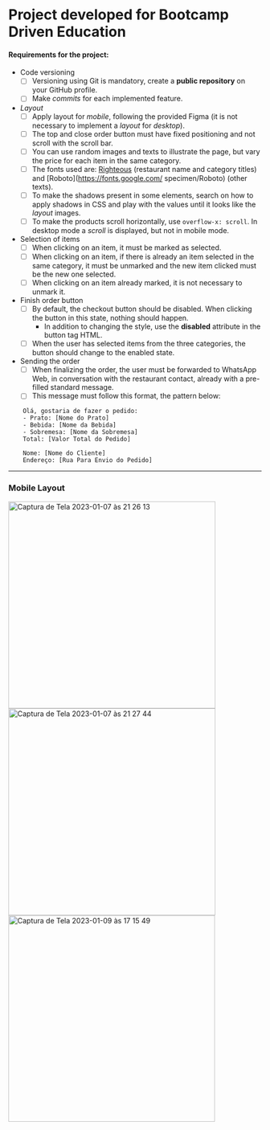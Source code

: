 # Project developed for Bootcamp Driven Education

#### Requirements for the project:

- Code versioning
     - [ ] Versioning using Git is mandatory, create a **public repository** on your GitHub profile.
     - [ ] Make *commits* for each implemented feature.
- *Layout*
     - [ ] Apply layout for *mobile*, following the provided Figma (it is not necessary to implement a *layout* for *desktop*).
     - [ ] The top and close order button must have fixed positioning and not scroll with the scroll bar.
     - [ ] You can use random images and texts to illustrate the page, but vary the price for each item in the same category.
     - [ ] The fonts used are: [Righteous](https://fonts.google.com/specimen/Righteous) (restaurant name and category titles) and [Roboto](https://fonts.google.com/ specimen/Roboto) (other texts).
     - [ ] To make the shadows present in some elements, search on how to apply shadows in CSS and play with the values until it looks like the *layout* images.
     - [ ] To make the products scroll horizontally, use `overflow-x: scroll`. In desktop mode a *scroll* is displayed, but not in mobile mode.
- Selection of items
     - [ ] When clicking on an item, it must be marked as selected.
     - [ ] When clicking on an item, if there is already an item selected in the same category, it must be unmarked and the new item clicked must be the new one selected.
     - [ ] When clicking on an item already marked, it is not necessary to unmark it.
- Finish order button
     - [ ] By default, the checkout button should be disabled. When clicking the button in this state, nothing should happen.
         - In addition to changing the style, use the **disabled** attribute in the button tag HTML.
     - [ ] When the user has selected items from the three categories, the button should change to the enabled state.
- Sending the order
     - [ ] When finalizing the order, the user must be forwarded to WhatsApp Web, in conversation with the restaurant contact, already with a pre-filled standard message.
     - [ ] This message must follow this format, the pattern below:
```
    Olá, gostaria de fazer o pedido:
    - Prato: [Nome do Prato]
    - Bebida: [Nome da Bebida]
    - Sobremesa: [Nome da Sobremesa]
    Total: [Valor Total do Pedido] 
      
    Nome: [Nome do Cliente]
    Endereço: [Rua Para Envio do Pedido]
```
_____

### Mobile Layout

<img width="412" alt="Captura de Tela 2023-01-07 às 21 26 13" src="https://user-images.githubusercontent.com/95102911/211175218-fcfda5fb-e169-4196-af43-a26020d52edf.png">

<img width="412" alt="Captura de Tela 2023-01-07 às 21 27 44" src="https://user-images.githubusercontent.com/95102911/211175221-e4f17375-6fa5-469d-9f3b-f2cba8bd46c3.png">

<img width="411" alt="Captura de Tela 2023-01-09 às 17 15 49" src="https://user-images.githubusercontent.com/95102911/211399701-59b56df0-6527-468f-a3df-103dedb029a7.png">


